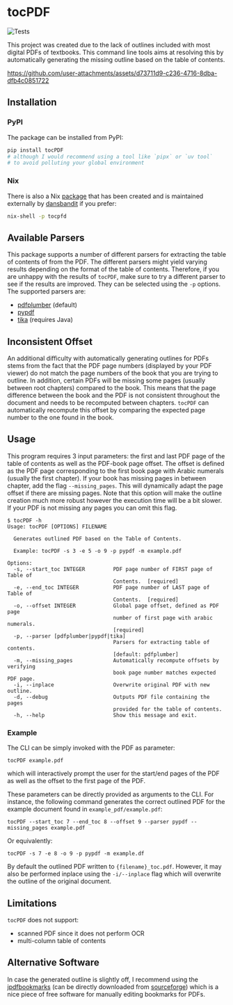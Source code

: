 # tocPDF
![Tests](https://github.com/kszenes/tocPDF/actions/workflows/python-app.yml/badge.svg)

This project was created due to the lack of outlines included with most digital PDFs of textbooks.
This command line tools aims at resolving this by automatically generating the missing outline based on the table of contents.

https://github.com/user-attachments/assets/d73711d9-c236-4716-8dba-dfb4c0851722

## Installation

### PyPI

The package can be installed from PyPI:

```sh
pip install tocPDF
# although I would recommend using a tool like `pipx` or `uv tool`
# to avoid polluting your global environment
```
### Nix

There is also a Nix [package](https://search.nixos.org/packages?channel=24.11&from=0&size=50&sort=relevance&type=packages&query=tocPDF) that has been created and is maintained externally by [dansbandit](https://github.com/dansbandit) if you prefer:

```sh
nix-shell -p tocpfd
```

## Available Parsers
This package supports a number of different parsers for extracting the table of contents of from the PDF. The different parsers might yield varying results depending on the format of the table of contents. Therefore, if you are unhappy with the results of `tocPDF`, make sure to try a different parser to see if the results are improved. They can be selected using the `-p` options. The supported parsers are:
- [pdfplumber](https://github.com/jsvine/pdfplumber) (default)
- [pypdf](https://github.com/py-pdf/pypdf)
- [tika](https://github.com/chrismattmann/tika-python) (requires Java)

## Inconsistent Offset
An additional difficulty with automatically generating outlines for PDFs stems from the fact that the PDF page numbers (displayed by your PDF viewer) do not match the page numbers of the book that you are trying to outline. In addition, certain PDFs will be missing some pages (usually between root chapters) compared to the book. This means that the page difference between the book and the PDF is not consistent throughout the document and needs to be recomputed between chapters. `tocPDF` can automatically recompute this offset by comparing the expected page number to the one found in the book.

## Usage
This program requires 3 input parameters: the first and last PDF page of the table of contents as well as the PDF-book page offset. The offset is defined as the PDF page corresponding to the first book page with Arabic numerals (usually the first chapter). If your book has missing pages in between chapter, add the flag `--missing_pages`. This will dynamically adapt the page offset if there are missing pages. Note that this option will make the outline creation much more robust however the execution time will be a bit slower. If your PDF is not missing any pages you can omit this flag.
```text
$ tocPDF -h
Usage: tocPDF [OPTIONS] FILENAME

  Generates outlined PDF based on the Table of Contents.

  Example: tocPDF -s 3 -e 5 -o 9 -p pypdf -m example.pdf

Options:
  -s, --start_toc INTEGER         PDF page number of FIRST page of Table of
                                  Contents.  [required]
  -e, --end_toc INTEGER           PDF page number of LAST page of Table of
                                  Contents.  [required]
  -o, --offset INTEGER            Global page offset, defined as PDF page
                                  number of first page with arabic numerals.
                                  [required]
  -p, --parser [pdfplumber|pypdf|tika]
                                  Parsers for extracting table of contents.
                                  [default: pdfplumber]
  -m, --missing_pages             Automatically recompute offsets by verifying
                                  book page number matches expected PDF page.
  -i, --inplace                   Overwrite original PDF with new outline.
  -d, --debug                     Outputs PDF file containing the pages
                                  provided for the table of contents.
  -h, --help                      Show this message and exit.
  ```

### Example
The CLI can be simply invoked with the PDF as parameter:
```shell
tocPDF example.pdf
```
which will interactively prompt the user for the start/end pages of the PDF as well as the offset to the first page of the PDF.

These parameters can be directly provided as arguments to the CLI. For instance, the following command generates the correct outlined PDF for the example document found in `example_pdf/example.pdf`:
```shell
tocPDF --start_toc 7 --end_toc 8 --offset 9 --parser pypdf --missing_pages example.pdf
```
Or equivalently:
```shell
tocPDF -s 7 -e 8 -o 9 -p pypdf -m example.df
```
By default the outlined PDF written to `{filename}_toc.pdf`. However, it may also be performed inplace using the `-i/--inplace` flag which will overwrite the outline of the original document.

## Limitations
`tocPDF` does not support:
- scanned PDF since it does not perform OCR
- multi-column table of contents

## Alternative Software
In case the generated outline is slightly off, I recommend using the [jpdfbookmarks](https://github.com/SemanticBeeng/jpdfbookmarks) (can be directly downloaded from [sourceforge](https://sourceforge.net/projects/jpdfbookmarks/)) which is a nice piece of free software for manually editing bookmarks for PDFs.
